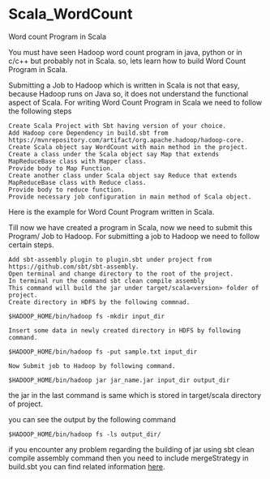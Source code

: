 # Scala_WordCount
Word count Program in Scala

You must have seen Hadoop word count program in java, python or in c/c++ but probably not in Scala. so, lets learn how to build Word Count Program in Scala.

Submitting a Job to Hadoop which is written in Scala is not that easy, because Hadoop runs on Java so, it does not understand the functional aspect of Scala.
For writing Word Count Program in Scala we need to follow the following steps

    Create Scala Project with Sbt having version of your choice.
    Add Hadoop core Dependency in build.sbt from https://mvnrepository.com/artifact/org.apache.hadoop/hadoop-core.
    Create Scala object say WordCount with main method in the project.
    Create a class under the Scala object say Map that extends MapReduceBase class with Mapper class.
    Provide body to Map Function.
    Create another class under Scala object say Reduce that extends MapReduceBase class with Reduce class.
    Provide body to reduce function.
    Provide necessary job configuration in main method of Scala object.

Here is the example for Word Count Program written in Scala.

Till now we have created a program in Scala, now we need to submit this Program/ Job to Hadoop. For submitting a job to Hadoop we need to follow certain steps.

    Add sbt-assembly plugin to plugin.sbt under project from https://github.com/sbt/sbt-assembly.
    Open terminal and change directory to the root of the project.
    In terminal run the command sbt clean compile assembly
    This command will build the jar under target/scala<version> folder of project.
    Create directory in HDFS by the following commnad.

    $HADOOP_HOME/bin/hadoop fs -mkdir input_dir 

    Insert some data in newly created directory in HDFS by following command.

    $HADOOP_HOME/bin/hadoop fs -put sample.txt input_dir 

    Now Submit job to Hadoop by following command.

    $HADOOP_HOME/bin/hadoop jar jar_name.jar input_dir output_dir 

the jar in the last command is same which is stored in target/scala<verion> directory of project.

you can see the output by the following command

`$HADOOP_HOME/bin/hadoop fs -ls output_dir/`

if you encounter any problem regarding the building of jar using sbt clean compile assembly command then you need to include mergeStrategy in build.sbt you can find related information [here](https://github.com/sbt/sbt-assembly).
